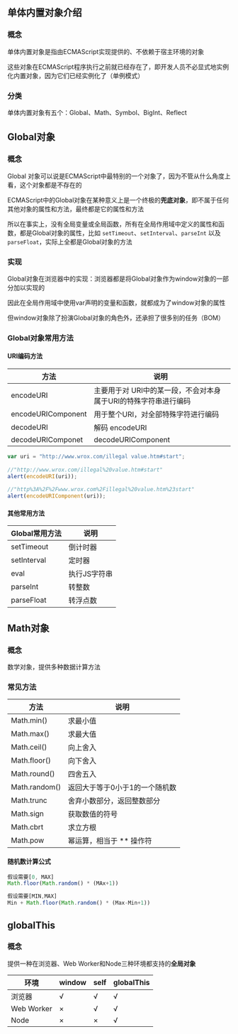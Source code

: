## 单体内置对象介绍

### 概念

单体内置对象是指由ECMAScript实现提供的、不依赖于宿主环境的对象

这些对象在ECMAScript程序执行之前就已经存在了，即开发人员不必显式地实例化内置对象，因为它们已经实例化了（单例模式）

### 分类

单体内置对象有五个：Global、Math、Symbol、BigInt、Reflect



## Global对象

### 概念

Global 对象可以说是ECMAScript中最特别的一个对象了，因为不管从什么角度上看，这个对象都是不存在的

ECMAScript中的Global对象在某种意义上是一个终极的**兜底对象**，即不属于任何其他对象的属性和方法，最终都是它的属性和方法

所以在事实上，没有全局变量或全局函数，所有在全局作用域中定义的属性和函数，都是Global对象的属性，比如 `setTimeout`、`setInterval`、`parseInt` 以及 `parseFloat`，实际上全都是Global对象的方法

### 实现

Global对象在浏览器中的实现：浏览器都是将Global对象作为window对象的一部分加以实现的

因此在全局作用域中使用var声明的变量和函数，就都成为了window对象的属性

但window对象除了扮演Global对象的角色外，还承担了很多别的任务（BOM）

### Global对象常用方法

#### URI编码方法

| 方法               | 说明                                                         |
| ------------------ | ------------------------------------------------------------ |
| encodeURI          | 主要用于对 URI中的某一段，不会对本身属于URI的特殊字符串进行编码 |
| encodeURIComponent | 用于整个URI，对全部特殊字符进行编码                          |
| decodeURI          | 解码 encodeURI                                               |
| decodeURIComponet  | decodeURIComponent                                           |

```js
var uri = "http://www.wrox.com/illegal value.htm#start"; 
 
//"http://www.wrox.com/illegal%20value.htm#start" 
alert(encodeURI(uri)); 
 
//"http%3A%2F%2Fwww.wrox.com%2Fillegal%20value.htm%23start" 
alert(encodeURIComponent(uri));
```

#### 其他常用方法

| Global常用方法 | 说明         |
| -------------- | ------------ |
| setTimeout     | 倒计时器     |
| setInterval    | 定时器       |
| eval           | 执行JS字符串 |
| parseInt       | 转整数       |
| parseFloat     | 转浮点数     |



## Math对象

### 概念

数学对象，提供多种数据计算方法

### 常见方法

| 方法          | 说明                           |
| ------------- | ------------------------------ |
| Math.min()    | 求最小值                       |
| Math.max()    | 求最大值                       |
| Math.ceil()   | 向上舍入                       |
| Math.floor()  | 向下舍入                       |
| Math.round()  | 四舍五入                       |
| Math.random() | 返回大于等于0小于1的一个随机数 |
| Math.trunc    | 舍弃小数部分，返回整数部分     |
| Math.sign     | 获取数值的符号                 |
| Math.cbrt     | 求立方根                       |
| Math.pow      | 幂运算，相当于 ** 操作符       |

#### 随机数计算公式

```js
假设需要[0, MAX]
Math.floor(Math.random() * (MAx+1))
```

```js
假设需要[MIN,MAX]
Min + Math.floor(Math.random() * (Max-Min+1))
```



## globalThis

### 概念

提供一种在浏览器、Web Worker和Node三种环境都支持的**全局对象**

| 环境       | window | self | globalThis |
| ---------- | ------ | ---- | ---------- |
| 浏览器     | √      | √    | √          |
| Web Worker | ×      | √    | √          |
| Node       | ×      | ×    | √          |



